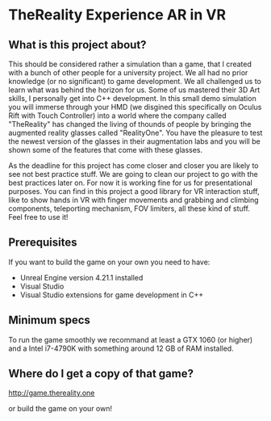 # TheReality Experience AR in VR

## What is this project about? 
This should be considered rather a simulation than a game, that I created with a bunch of other people for a university project. We all had no prior knowledge (or no significant) to game development. We all challenged us to learn what was behind the horizon for us. Some of us mastered their 3D Art skills, I personally get into C++ development. 
In this small demo simulation you will immerse through your HMD (we disgined this specifically on Oculus Rift with Touch Controller) into a world where the company called "TheReality" has changed the living of thounds of people by bringing the augmented reality glasses called "RealityOne". You have the pleasure to test the newest version of the glasses in their augmentation labs and you will be shown some of the features that come with these glasses. 

As the deadline for this project has come closer and closer you are likely to see not best practice stuff. We are going to clean our project to go with the best practices later on. For now it is working fine for us for presentational purposes.
You can find in this project a good library for VR interaction stuff, like to show hands in VR with finger movements and grabbing and climbing components, teleporting mechanism, FOV limiters, all these kind of stuff. Feel free to use it!

## Prerequisites 
If you want to build the game on your own you need to have: 
- Unreal Engine version 4.21.1 installed
- Visual Studio 
- Visual Studio extensions for game development in C++

## Minimum specs
To run the game smoothly we recommand at least a GTX 1060 (or higher) and a Intel i7-4790K with something around 12 GB of RAM installed.

## Where do I get a copy of that game? 
http://game.thereality.one 

or build the game on your own!


